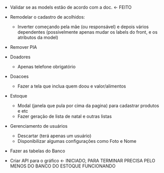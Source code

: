 - Validar se as models estão de acordo com a doc. <- FEITO

- Remodelar o cadastro de acolhidos:
  - Inverter começando pela mãe (ou responsável) e depois vários dependentes (possivelmente apenas mudar os labels do front, e os atributos da model)

- Remover PIA

- Doadores
   - Apenas telefone obrigatório

- Doacoes
  - Fazer a tela que inclua quem doou e valor/alimentos

- Estoque
  - Modal (janela que pula por cima da pagina) para cadastrar produtos e etc
  - Fazer geração de lista de natal e outras listas

- Gerenciamento de usuários
  - Descartar (terá apenas um usuário)
  - Disponibilizar algumas configurações como Foto e Nome

- Fazer as tabelas do Banco

- Criar API para o gráfico <- INICIADO, PARA TERMINAR PRECISA PELO MENOS DO BANCO DO ESTOQUE FUNCIONANDO